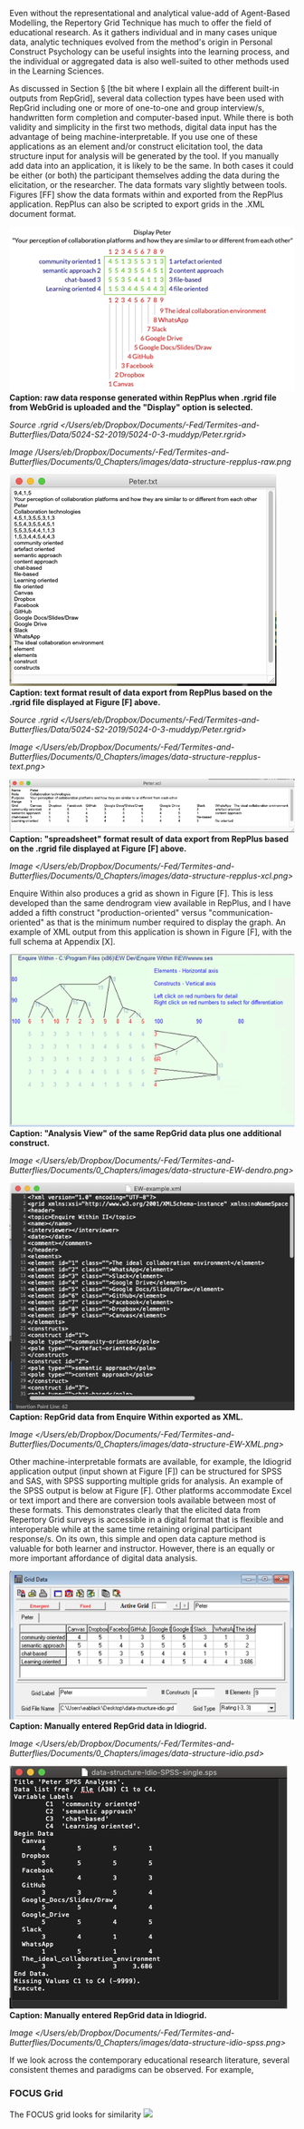Even without the representational and analytical value-add of Agent-Based Modelling, the Repertory Grid Technique has much to offer the field of educational research. As it gathers individual and in many cases unique data,  analytic techniques evolved from the method's origin in Personal Construct Psychology can be useful insights into the learning process, and the individual or aggregated data is also well-suited to other methods used in the Learning Sciences.

As discussed in Section § [the bit where I explain all the different built-in outputs from RepGrid], several data collection types have been used with RepGrid including one or more of one-to-one and group interview/s, handwritten form completion and computer-based input. While there is both validity and simplicity in the first two methods, digital data input has the advantage of being machine-interpretable. If you use one of these applications as an element and/or construct elicitation tool, the data structure input for analysis will be generated by the tool. If you manually add data into an application, it is likely to be the same. In both cases it could be either (or both) the participant themselves adding the data during the elicitation, or the researcher. The data formats vary slightly between tools. Figures [FF] show the data formats within and exported from the RepPlus application. RepPlus can also be scripted to export grids in the .XML document format.

![](assets/820-fit-47cb6c1f.png)
**Caption: raw data response generated within RepPlus when .rgrid file from WebGrid is uploaded and the "Display" option is selected.**

_Source .rgrid </Users/eb/Dropbox/Documents/-Fed/Termites-and-Butterflies/Data/5024-S2-2019/5024-0-3-muddyp/Peter.rgrid>_

_Image /Users/eb/Dropbox/Documents/-Fed/Termites-and-Butterflies/Documents/0_Chapters/images/data-structure-repplus-raw.png_

![](assets/820-fit-67dd1b24.png)
**Caption: text format result of data export from RepPlus based on the .rgrid file displayed at Figure [F] above.**

_Source .rgrid </Users/eb/Dropbox/Documents/-Fed/Termites-and-Butterflies/Data/5024-S2-2019/5024-0-3-muddyp/Peter.rgrid>_

_Image </Users/eb/Dropbox/Documents/-Fed/Termites-and-Butterflies/Documents/0_Chapters/images/data-structure-repplus-text.png>_


![](assets/820-fit-734b7049.png)
**Caption: "spreadsheet" format result of data export from RepPlus based on the .rgrid file displayed at Figure [F] above.**

_Image </Users/eb/Dropbox/Documents/-Fed/Termites-and-Butterflies/Documents/0_Chapters/images/data-structure-repplus-xcl.png>_


Enquire Within also produces a grid  as shown in Figure [F]. This is less developed than the same dendrogram view available in RepPlus, and I have added a fifth construct "production-oriented" versus "communication-oriented" as that is the minimum number required to display the graph. An example of XML output from this application is shown in Figure [F], with the full schema at Appendix [X].

![](assets/820-fit-94192c2a.png)
**Caption: "Analysis View" of the same RepGrid data plus one additional construct.**

_Image </Users/eb/Dropbox/Documents/-Fed/Termites-and-Butterflies/Documents/0_Chapters/images/data-structure-EW-dendro.png>_


![](assets/820-fit-7a21093a.png)
**Caption: RepGrid data from Enquire Within exported as XML.**

_Image </Users/eb/Dropbox/Documents/-Fed/Termites-and-Butterflies/Documents/0_Chapters/images/data-structure-EW-XML.png>_

Other machine-interpretable formats are available, for example, the Idiogrid application output (input shown at Figure [F]) can be structured for SPSS and SAS, with SPSS supporting multiple grids for analysis. An example of the SPSS output is below at Figure [F]. Other platforms accommodate Excel or text import and there are conversion tools available between most of these formats. This demonstrates clearly that the elicited data from Repertory Grid surveys is accessible in a digital format that is flexible and interoperable while at the same time retaining original participant response/s. On its own, this simple and open data capture method is valuable for both learner and instructor. However, there is an equally or more important affordance of digital data analysis.

![](assets/820-fit-95a71812.png)
**Caption: Manually entered RepGrid data in Idiogrid.**

_Image </Users/eb/Dropbox/Documents/-Fed/Termites-and-Butterflies/Documents/0_Chapters/images/data-structure-idio.psd>_

![](assets/820-fit-b06f0de2.png)
**Caption: Manually entered RepGrid data in Idiogrid.**

_Image </Users/eb/Dropbox/Documents/-Fed/Termites-and-Butterflies/Documents/0_Chapters/images/data-structure-idio-spss.png>_

If we look across the contemporary educational research literature, several consistent themes and paradigms can be observed. For example, 


### FOCUS Grid

The FOCUS grid looks for similarity
  ![](assets/820-fit-2a433727.png)
